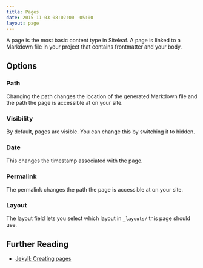 ```yaml
---
title: Pages
date: 2015-11-03 08:02:00 -05:00
layout: page
---
```


A page is the most basic content type in Siteleaf. A page is linked to a Markdown file in your project that contains frontmatter and your body.

## Options

### Path

Changing the path changes the location of the generated Markdown file and the path the page is accessible at on your site.

### Visibility

By default, pages are visible. You can change this by switching it to hidden.

### Date

This changes the timestamp associated with the page.

### Permalink

The permalink changes the path the page is accessible at on your site.

### Layout

The layout field lets you select which layout in `_layouts/` this page should use.

## Further Reading

- [Jekyll: Creating pages](http://jekyllrb.com/docs/pages/)

